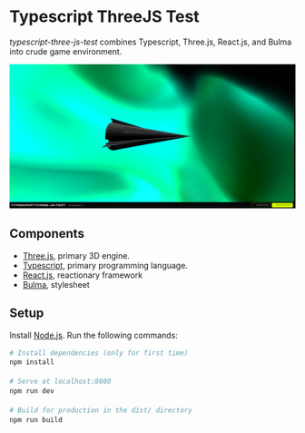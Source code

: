 # Typescript ThreeJS Test

_typescript-three-js-test_ combines Typescript, Three.js, React.js, and Bulma into crude game environment.

![Screenshot1](static/screenshots/screenshot1.png "screenshot1")

## Components

 - [Three.js](https://threejs.org/), primary 3D engine.
 - [Typescript](https://www.typescriptlang.org/), primary programming language.
 - [React.js](https://reactjs.org/), reactionary framework
 - [Bulma](https://bulma.io/), stylesheet

## Setup

Install [Node.js](https://nodejs.org/en/download/).
Run the following commands:

``` bash
# Install dependencies (only for first time)
npm install

# Serve at localhost:8080
npm run dev

# Build for production in the dist/ directory
npm run build
```
